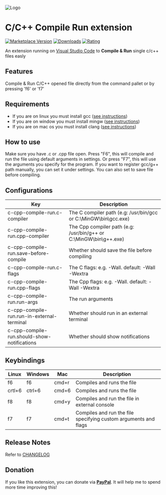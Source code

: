![Logo](https://github.com/danielpinto8zz6/c-cpp-compile-run/raw/HEAD/resources/logo.png)

# C/C++ Compile Run extension

[![Marketplace Version](https://vsmarketplacebadge.apphb.com/version-short/danielpinto8zz6.c-cpp-compile-run.svg)](https://marketplace.visualstudio.com/items?itemName=danielpinto8zz6.c-cpp-compile-run)
[![Downloads](https://vsmarketplacebadge.apphb.com/downloads-short/danielpinto8zz6.c-cpp-compile-run.svg)](https://marketplace.visualstudio.com/items?itemName=danielpinto8zz6.c-cpp-compile-run)
[![Rating](https://vsmarketplacebadge.apphb.com/rating-short/danielpinto8zz6.c-cpp-compile-run.svg)](https://marketplace.visualstudio.com/items?itemName=danielpinto8zz6.c-cpp-compile-run)


An extension running on [Visual Studio Code](https://code.visualstudio.com) to **Compile & Run** single c/c++ files easly

## Features

Compile & Run C/C++ opened file directly from the command pallet or by pressing 'f6' or 'f7'

## Requirements

* If you are on linux you must install gcc ([see instructions](https://github.com/danielpinto8zz6/c-cpp-compile-run/blob/HEAD/docs/COMPILER_SETUP.md#Linux))
* If you are on window you must install mingw ([see instructions](https://github.com/danielpinto8zz6/c-cpp-compile-run/blob/HEAD/docs/COMPILER_SETUP.md#Windows))
* If you are on mac os you must install clang ([see instructions](https://github.com/danielpinto8zz6/c-cpp-compile-run/blob/HEAD/docs/COMPILER_SETUP.md#MacOS))
## How to use
Make sure you have .c or .cpp file open.
Press "F6", this will compile and run the file using default arguments in settings.
Or press "F7", this will use the arguments you specify for the program.
If you want to register gcc/g++ path manually, you can set it under settings.
You can also set to save file before compiling.

## Configurations
| Key | Description |
| ------------ | ------------ |
| c-cpp-compile-run.c-compiler | The C compiler path (e.g: /usr/bin/gcc or C:\\MinGW\\bin\\gcc.exe) |
| c-cpp-compile-run.cpp-compiler | The Cpp compiler path (e.g: /usr/bin/g++ or C:\\MinGW\\bin\\g++.exe) |
| c-cpp-compile-run.save-before-compile | Whether should save the file before compiling |
| c-cpp-compile-run.c-flags | The C flags: e.g. -Wall. default: -Wall -Wextra |
| c-cpp-compile-run.cpp-flags | The Cpp flags: e.g. -Wall. default: -Wall -Wextra |
| c-cpp-compile-run.run-args | The run arguments |
| c-cpp-compile-run.run-in-external-terminal | Whether should run in an external terminal |
| c-cpp-compile-run.should-show-notifications | Whether should show notifications |

## Keybindings
| Linux  | Windows | Mac | Description  |
| ------------ | ------------ | ------------ | ------------ |
| f6  | f6 | cmd+r | Compiles and runs the file  |
| crtl+6  | ctrl+6 | cmd+6 | Compiles and runs the file  |
| f8  | f8 |	cmd+y  | Compiles and run the file in external console  |
| f7 | f7 | cmd+t | Compiles and run the file specifying custom arguments and flags  |

## Release Notes

Refer to [CHANGELOG](https://github.com/danielpinto8zz6/c-cpp-compile-run/blob/HEAD/CHANGELOG.md)

## Donation

If you like this extension, you can donate via **[PayPal](https://www.paypal.me/danielpinto8zz6)**. It will help me to spend more time improving this!
